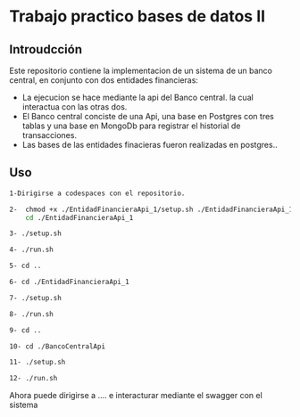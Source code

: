 #  Trabajo practico bases de datos II

## Introudcción

Este repositorio contiene la implementacion de un sistema de un banco central, en conjunto con dos entidades financieras:
 - La ejecucion se hace mediante la api del Banco central. la cual interactua con las otras dos.
 - El Banco central conciste de una Api, una base en Postgres con tres tablas y una base en MongoDb para registrar el historial de transacciones.
 - Las bases de las entidades finacieras fueron realizadas en postgres..

## Uso

```sh
1-Dirigirse a codespaces con el repositorio.
```
```sh
2-  chmod +x ./EntidadFinancieraApi_1/setup.sh ./EntidadFinancieraApi_1/run.sh ./EntidadFinancieraApi_2/setup.sh  ./EntidadFinancieraApi_2/run.sh ./BancoCentralApi/setup.sh ./BancoCentralApi/run.sh
    cd ./EntidadFinancieraApi_1
```
```sh
3- ./setup.sh 
```
```sh
4- ./run.sh 
```
```sh
5- cd ..
```
```sh
6- cd ./EntidadFinancieraApi_1
```
```sh
7- ./setup.sh 
```
```sh
8- ./run.sh 
```
```sh
9- cd ..
```
```sh
10- cd ./BancoCentralApi
```
```sh
11- ./setup.sh 
```
```sh
12- ./run.sh 
```

Ahora puede dirigirse a .... e interacturar mediante el swagger con el sistema
